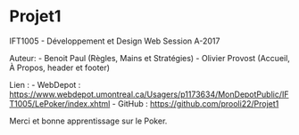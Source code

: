 # Projet1
IFT1005 - Développement et Design Web
Session A-2017

Auteur: 
        - Benoit Paul (Règles, Mains et Stratégies)
        - Olivier Provost (Accueil, À Propos, header et footer)

Lien : 
        - WebDepot : https://www.webdepot.umontreal.ca/Usagers/p1173634/MonDepotPublic/IFT1005/LePoker/index.xhtml
        - GitHub   : https://github.com/prooli22/Projet1   

Merci et bonne apprentissage sur le Poker.


